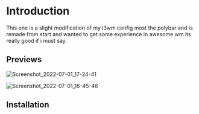 # Introduction 
This one is a slight modification of my i3wm config most the polybar and is remade from start and wanted to get some experience in awesome wm its really good if i must say. 

## Previews 
![Screenshot_2022-07-01_17-24-41](https://user-images.githubusercontent.com/35838069/176925146-2a95c6fa-67f5-49d7-bc6b-077d428b268f.png)

![Screenshot_2022-07-01_16-45-46](https://user-images.githubusercontent.com/35838069/176925176-b804f5b7-3c4b-45e3-b1e2-3bd455302047.png)



## Installation
